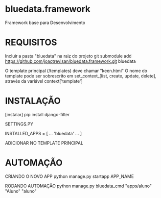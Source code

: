 # bluedata.framework
Framework base para Desenvolvimento


# REQUISITOS

Incluir a pasta "bluedata" na raiz do projeto
git submodule add https://github.com/joaotrevisan/bluedata.framework.git bluedata

O template principal (/templates) deve chamar "keen.html"
O nome do template pode ser sobrescrito em set_context_[list, create, update, delete], através da variável context['template']


# INSTALAÇÃO

[instalar] pip install django-filter

SETTINGS.PY

INSTALLED_APPS = [
...
'bluedata'
...
]

ADICIONAR NO TEMPLATE PRINCIPAL

<!--begin::Buedata Style-->
<style>{% include 'bluedata_static/style.css' %}</style>
<!--end::Buedata Style-->

<!--begin::Buedata Style-->
<script>{% include 'bluedata_static/script.js' %}</script>
<!--end::Buedata Style-->


# AUTOMAÇÃO

CRIANDO O NOVO APP
python manage.py startapp APP_NAME

RODANDO AUTOMAÇÃO
python manage.py bluedata_cmd "apps/aluno" "Aluno" "aluno"
